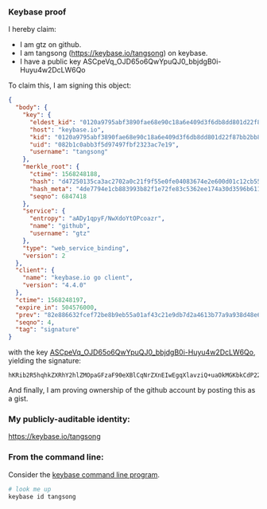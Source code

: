 ### Keybase proof

I hereby claim:

  * I am gtz on github.
  * I am tangsong (https://keybase.io/tangsong) on keybase.
  * I have a public key ASCpeVq_OJD65o6QwYpuQJ0_bbjdgB0i-Huyu4w2DcLW6Qo

To claim this, I am signing this object:

```json
{
  "body": {
    "key": {
      "eldest_kid": "0120a9795abf3890fae68e90c18a6e409d3f6db8dd801d22f87bb2bb8c360dc2d6e90a",
      "host": "keybase.io",
      "kid": "0120a9795abf3890fae68e90c18a6e409d3f6db8dd801d22f87bb2bb8c360dc2d6e90a",
      "uid": "082b1c0abb3f5d97497fbf2323ac7e19",
      "username": "tangsong"
    },
    "merkle_root": {
      "ctime": 1568248188,
      "hash": "d47250135ca3ac2702a0c21f9f55e0fe04083674e2e600d01c12cb55387b2e7a66e47865773d6f08402e2d91c0d65424661b1f84c18d32e020010f4fe46d0ef0",
      "hash_meta": "4de7794e1cb883993b82f1e72fe83c5362ee174a30d3596b611fa1507e157f04",
      "seqno": 6847418
    },
    "service": {
      "entropy": "aADy1qpyF/NwXdoYtOPcoazr",
      "name": "github",
      "username": "gtz"
    },
    "type": "web_service_binding",
    "version": 2
  },
  "client": {
    "name": "keybase.io go client",
    "version": "4.4.0"
  },
  "ctime": 1568248197,
  "expire_in": 504576000,
  "prev": "82e886632fcef72be8b9eb55a01af43c21e9db7d2a4613b77a9a938d48e6433a",
  "seqno": 4,
  "tag": "signature"
}
```

with the key [ASCpeVq_OJD65o6QwYpuQJ0_bbjdgB0i-Huyu4w2DcLW6Qo](https://keybase.io/tangsong), yielding the signature:

```
hKRib2R5hqhkZXRhY2hlZMOpaGFzaF90eXBlCqNrZXnEIwEgqXlavziQ+uaOkMGKbkCdP2243YAdIvh7sruMNg3C1ukKp3BheWxvYWTESpcCBMQgguiGYy/O9yvouetVoBr0PCHp230qRhO3epqTjUjmQzrEIAhmFuiBnXgi+IvBGpQWJlWMamULMOz1zkoonc9HqHaHAgHCo3NpZ8RAmyH+gjrYNVwa2bOTK1Aha4gpyqCGNu0VeXCwoqo3E7ZQRotGsh6HW2azt1r2NRWOdT1U6+jZF9ZYvGnz/oyUAKhzaWdfdHlwZSCkaGFzaIKkdHlwZQildmFsdWXEIAPTtmZSzgL4awu4ZidTXY1fpG80cQSCqnp1rUxFcIg5o3RhZ80CAqd2ZXJzaW9uAQ==

```

And finally, I am proving ownership of the github account by posting this as a gist.

### My publicly-auditable identity:

https://keybase.io/tangsong

### From the command line:

Consider the [keybase command line program](https://keybase.io/download).

```bash
# look me up
keybase id tangsong
```
